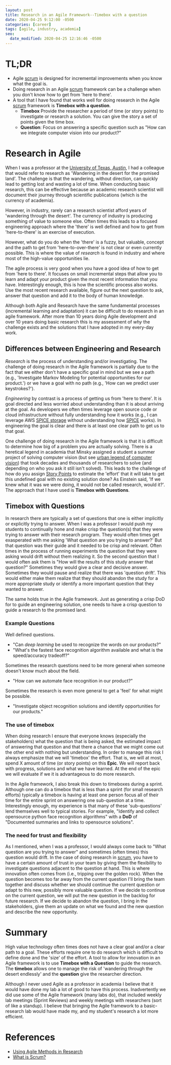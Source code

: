 ```yaml
---
layout: post
title: Research in an Agile Framework--Timebox with a question
date: 2020-04-25 9:12:00 -0500
categories: [career]
tags: [agile, industry, academia]
seo:
  date_modified: 2020-04-25 12:16:46 -0500
---
```


# TL;DR

* Agile [scrum](https://www.scrum.org/resources/what-is-scrum) is designed for incremental improvements when you know what the goal is.
* Doing research in an Agile [scrum](https://www.scrum.org/resources/what-is-scrum) framework can be a challenge when you don't know how to get from 'here to there'.
* A tool that I have found that works well for doing research in the Agile [scrum](https://www.scrum.org/resources/what-is-scrum) framework is **Timebox with a question**.
    * **Timebox** Provide the researcher a period of time (or story points) to investigate or research a solution. You can give the story a set of points given the time box. 
    * **Question**: Focus on answering a specific question such as "How can we integrate computer vision into our product?"

# Research in Agile

When I was a professor at the [University of Texas, Austin](https://www.utexas.edu/), I had a colleague that would refer to research as 'Wandering in the desert for the promised land'. The challenge is that the wandering, without direction, can quickly lead to getting lost and wasting a lot of time. When conducting basic research, this can be effective because an academic research scientist will document their journey through scientific publications (which is the currency of academia). 

However, in industry, rarely can a research scientist afford years of 'wandering through the desert'. The currency of industry is producing something of value to someone else. Often times this leads to a focused engineering approach where the 'there' is well defined and how to get from 'here-to-there' is an exercise of execution.

However, what do you do when the 'there' is a fuzzy, but valuable, concept and the path to get from 'here-to-over-there' is not clear or even currently possible. This is where the value of *research* is found in industry and where most of the high-value opportunities lie.

The agile process is very good when you have a good idea of how to get from 'here to there'. It focuses on small incremental steps that allow you to learn and adapt your product given the most recent information that you have. Interestingly enough, this is how the scientific process also works. Use the most recent research available, figure out the next question to ask, answer that question and add it to the body of human knowledge.

Although both Agile and Research have the same fundamental processes (incremental learning and adaptation) it can be difficult to do research in an agile framework. After more than 10 years doing Agile development and over 10 years doing basic research this is my assessment of *why* the challenge exists and the solutions that I have adopted in my every-day work.

## Differences between Engineering and Research

*Research* is the process of understanding and/or investigating. The challenge of doing research in the Agile framework is partially due to the fact that we either don't have a specific goal in mind but we see a path (e.g., 'Investigate Markov Modeling for potential opportunities for our product.') or we have a goal with no path (e.g., 'How can we predict user keystrokes?').

*Engineering* by contrast is a process of getting us from 'here to there'. It is goal directed and less worried about understanding than it is about arriving at the goal. As developers we often times leverage open source code or cloud infrastructure without fully understanding how it works (e.g., I can leverage AWS [SPICE storage](https://docs.aws.amazon.com/quicksight/latest/user/managing-spice-capacity.html) without understanding how [SPICE](https://docs.aws.amazon.com/quicksight/latest/user/managing-spice-capacity.html) works). In engineering the goal is clear and there is at least one clear path to get us to that goal. 

One challenge of doing research in the Agile framework is that it is difficult to determine how big of a problem you are actually solving. There is a heretical legend in academia that Minsky assigned a student a summer project of solving computer vision (but see [urban legend of computer vision](http://www.lyndonhill.com/opinion-cvlegends.html)) that took decades and thousands of researchers to solve (and depending on who you ask it still isn't solved). This leads to the challenge of how do you assign [Story Points](https://www.scrum.org/resources/blog/why-do-we-use-story-points-estimating) to estimate the 'effort' that it will take to get this undefined goal with no existing solution done? As Einstein said, 'If we knew what it was we were doing, it would not be called research, would it?'. The approach that I have used is **Timebox with Questions**.

## Timebox with Questions

In research there are typically a set of questions that one is either implicitly or explicitly trying to answer. When I was a professor I would push my students to continually hone and make crisp the question(s) that they were trying to answer with their research program. They would often times get exasperated with me asking 'What question are you trying to answer?' But that question was their guide and it needed to be crisp and relevant. Often times in the process of running experiments the question that they were asking would drift without them realizing it. So the second question that I would often ask them is "How will the results of this study answer that question?" Sometimes they would give a clear and decisive answer. Sometimes they would pause and realize that there was 'question drift'. This would either make them realize that they should abandon the study for a more appropriate study or identify a more important question that they wanted to answer.

The same holds true in the Agile framework. Just as generating a crisp DoD for to guide an engineering solution, one needs to have a crisp question to guide a research to the promised land. 

### Example Questions

Well defined questions.

* "Can *deep learning* be used to recognize the words on our products?"
* "What's the fastest face recognition algorithm available and what is the speed/accuracy tradeoff?"

Sometimes the research questions need to be more general when someone doesn't know much about the field.

* "How can we automate face recognition in our product?"

Sometimes the research is even more general to get a 'feel' for what might be possible.

* "Investigate object recognition solutions and identify opportunities for our products."

### The use of timebox

When doing research I ensure that everyone knows (especially the stakeholders) what the question that is being asked, the estimated impact of answering that question and that there a chance that we might come out the other end with nothing but understanding. In order to manage this risk I always emphasize that we will 'timebox' the effort. That is, we will at most, spend X amount of time (or story points) on this **Epic**. We will report back with progress, solutions and what we have learned. At the end of the epic we will evaluate if we it is advantageous to do more research.

In the Agile framework, I also break this down to timeboxes during a sprint. Although one can do a timebox that is less than a sprint (for small research efforts) typically a timebox is having at least one person focus all of their time for the entire sprint on answering one sub-question at a time. Interestingly enough, my experience is that many of these 'sub-questions' lend themselves well to typical stories. For example, "Identify and collect opensource python face recognition algorithms" with a **DoD** of "Documented summaries and links to opensource solutions".

### The need for trust and flexibility

As I mentioned, when I was a professor, I would always come back to "What question are you trying to answer" and sometimes (often times) this question would drift. In the case of doing research in [scrum](https://www.scrum.org/resources/what-is-scrum), you have to have a certain amount of trust in your team by giving them the flexibility to investigate questions adjacent to the question at hand. This is where innovation often comes from (i.e., tripping over the golden rock). When the question becomes too far away from the current question I'll bring the team together and discuss whether we should continue the current question or adapt to this new, possibly more valuable question. If we decide to continue on the current question, we will put the new question in the backlog for future research. If we decide to abandon the question, I bring in the stakeholders, give them an update on what we found and the new question and describe the new opportunity.

# Summary

High value technology often times does not have a clear goal and/or a clear path to a goal. These efforts require one to do research which is difficult to define done and the 'size' of the effort. A tool to allow for innovation in an Agile framework is to use **Timebox with a Question** to guide the research. The **timebox** allows one to manage the risk of 'wandering through the desert endlessly' and the **question** give the researcher direction. 

Although I never used Agile as a professor in academia I believe that it would have done my lab a lot of good to have this process. Inadvertently we did use some of the Agile framework (many labs do), that included weekly lab meetings (Sprint Reviews) and weekly meetings with researchers (sort of like a standup). I believe that bringing the Agile framework to a basic-research lab would have made my, and my student's research a lot more efficient.

# References

* [Using Agile Methods in Research](https://www.3mhisinsideangle.com/blog-post/using-agile-methods-in-research/)
* [What is Scrum?](https://www.scrum.org/resources/what-is-scrum)

